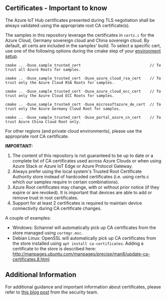 ## Certificates -  Important to know

The Azure IoT Hub certificates presented during TLS negotiation shall be always validated using the appropriate root CA certificate(s).

The samples in this repository leverage the certificates in `certs.c` for the Azure Cloud, Germany sovereign cloud and China sovereign cloud. By default, all certs are included in the samples' build. To select a specific cert, use one of the following options during the cmake step of your [environment setup](https://github.com/Azure/azure-iot-sdk-c/doc/devbox_setup.md).

```
cmake .. -Duse_sample_trusted_cert                               // To trust all Azure Roots for samples.

cmake .. -Duse_sample_trusted_cert -Duse_azure_cloud_rsa_cert    // To trust only the Azure Cloud RSA Roots for samples.

cmake .. -Duse_sample_trusted_cert -Duse_azure_cloud_ecc_cert    // To trust only the Azure Cloud ECC Roots for samples.

cmake .. -Duse_sample_trusted_cert -Duse_microsoftazure_de_cert  // To trust only the Azure Germany Cloud Root for samples.

cmake .. -Duse_sample_trusted_cert -Duse_portal_azure_cn_cert    // To trust Azure China Cloud Root only.
```

For other regions (and private cloud environments), please use the appropriate root CA certificate.

__IMPORTANT:__

1. The content of this repository is not guaranteed to be up to date or a complete list of CA certificates used across Azure Clouds or when using Azure Stack or Azure IoT Edge or Azure Protocol Gateway.
1. Always prefer using the local system's Trusted Root Certificate Authority store instead of hardcoded certificates (i.e. using certs.c which our samples require in certain combinations).
1. Azure Root certificates may change, with or without prior notice (if they expire or are revoked). It is important that devices are able to add or remove trust in root certificates.
1. Support for at least 2 certificates is required to maintain device connectivity during CA certificate changes.

A couple of examples:

- Windows: Schannel will automatically pick up CA certificates from the store managed using `certmgr.msc`.
- Debian Linux: OpenSSL will automatically pick up CA certificates from the store installed using `apt install ca-certificates`. Adding a certificate to the store is described here: http://manpages.ubuntu.com/manpages/precise/man8/update-ca-certificates.8.html

## Additional Information

For additional guidance and important information about certificates, please refer to [this blog post](https://techcommunity.microsoft.com/t5/internet-of-things/azure-iot-tls-changes-are-coming-and-why-you-should-care/ba-p/1658456) from the security team.
